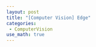 ```yaml
---
layout: post
title: "[Computer Vision] Edge"
categories: 
 - ComputerVision
use_math: true
---
```


